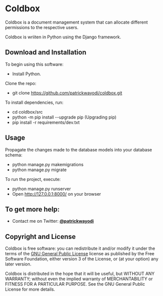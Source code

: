 Coldbox
=======

Coldbox is a document management system that can allocate different permissions to the 
respective users.

Coldbox is wriiten in Python using the Django framework.


## Download and Installation

To begin using this software:
* Install Python.

Clone the repo: 
* git clone https://github.com/patrickwayodi/coldbox.git

To install dependencies, run:
* cd coldbox/src
* python -m pip install --upgrade pip (Upgrading pip)
* pip install -r requirements/dev.txt


## Usage

Propagate the changes made to the database models into your database schema:
* python manage.py makemigrations
* python manage.py migrate

To run the project, execute:
* python manage.py runserver
* Open http://127.0.0.1:8000/ on your browser


## To get more help:

* Contact me on Twitter: **[@patrickwayodi](https://www.twitter.com/patrickwayodi)**


## Copyright and License

Coldbox is free software: you can redistribute it and/or modify it under the terms
of the [GNU General Public License](https://www.github.com/patrickwayodi/coldbox/blob/gh-pages/LICENSE)
license as published by the Free Software Foundation, either version 3 of the License,
or (at your option) any later version.

Coldbox is distributed in the hope that it will be useful, but WITHOUT ANY WARRANTY;
without even the implied warranty of MERCHANTABILITY or FITNESS FOR A PARTICULAR PURPOSE.
See the GNU General Public License for more details.
